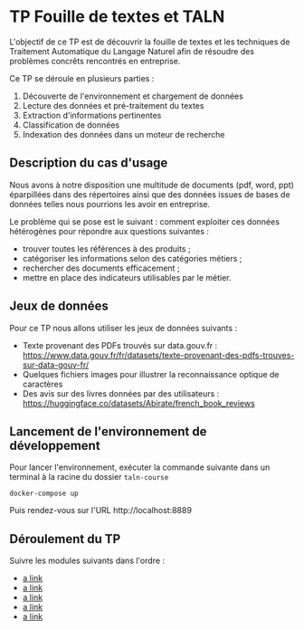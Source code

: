 # TP Fouille de textes et TALN

L'objectif de ce TP est de découvrir la fouille de textes et les techniques de Traitement Automatique du Langage Naturel afin de résoudre des problèmes concrêts rencontrés en entreprise.

Ce TP se déroule en plusieurs parties : 
1. Découverte de l'environnement et chargement de données
2. Lecture des données et pré-traitement du textes
3. Extraction d'informations pertinentes
4. Classification de données
5. Indexation des données dans un moteur de recherche

## Description du cas d'usage

Nous avons à notre disposition une multitude de documents (pdf, word, ppt) éparpillées dans des répertoires ainsi que des données issues de bases de données telles nous pourrions les avoir en entreprise.

Le problème qui se pose est le suivant : comment exploiter ces données hétérogènes pour répondre aux questions suivantes :
- trouver toutes les références à des produits ;
- catégoriser les informations selon des catégories métiers ;
- rechercher des documents efficacement ;
- mettre en place des indicateurs utilisables par le métier.

## Jeux de données

Pour ce TP nous allons utiliser les jeux de données suivants :
- Texte provenant des PDFs trouvés sur data.gouv.fr : https://www.data.gouv.fr/fr/datasets/texte-provenant-des-pdfs-trouves-sur-data-gouv-fr/
- Quelques fichiers images pour illustrer la reconnaissance optique de caractères
- Des avis sur des livres données par des utilisateurs : https://huggingface.co/datasets/Abirate/french_book_reviews 

## Lancement de l'environnement de développement

Pour lancer l'environnement, exécuter la commande suivante dans un terminal à la racine du dossier `taln-course`

```
docker-compose up
```

Puis rendez-vous sur l'URL http://localhost:8889

## Déroulement du TP

Suivre les modules suivants dans l'ordre : 

- [a link](/1-Read%20and%20normalize%20documents.ipynb)
- [a link](/2-Preprocessing.ipynb)
- [a link](/3-Information%20extraction.ipynb)
- [a link](/4-Document%20classification.ipynb)
- [a link](/5-Search%20Engine%20and%20Visualization.ipynb)
